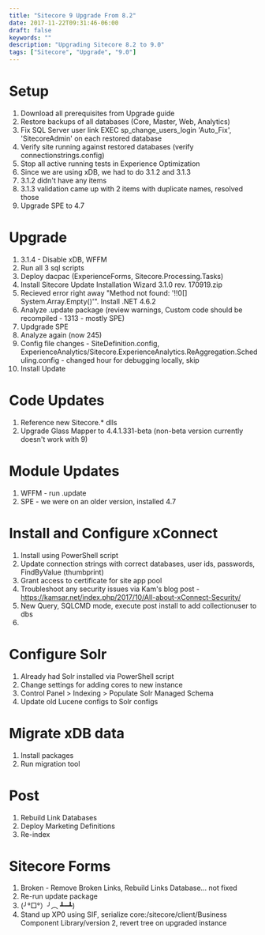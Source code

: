```yaml
---
title: "Sitecore 9 Upgrade From 8.2"
date: 2017-11-22T09:31:46-06:00
draft: false
keywords: ""
description: "Upgrading Sitecore 8.2 to 9.0"
tags: ["Sitecore", "Upgrade", "9.0"]
---
```


# Setup
1. Download all prerequisites from Upgrade guide
1. Restore backups of all databases (Core, Master, Web, Analytics)
1. Fix SQL Server user link EXEC sp_change_users_login 'Auto_Fix', 'SitecoreAdmin' on each restored database
1. Verify site running against restored databases (verify connectionstrings.config)
1. Stop all active running tests in Experience Optimization
1. Since we are using xDB, we had to do 3.1.2 and 3.1.3
1. 3.1.2 didn't have any items
1. 3.1.3 validation came up with 2 items with duplicate names, resolved those
1. Upgrade SPE to 4.7

# Upgrade
1. 3.1.4 - Disable xDB, WFFM
1. Run all 3 sql scripts
1. Deploy dacpac (ExperienceForms, Sitecore.Processing.Tasks)
1. Install Sitecore Update Installation Wizard 3.1.0 rev. 170919.zip
1. Recieved error right away "Method not found: '!!0[] System.Array.Empty()'". Install .NET 4.6.2
1. Analyze .update package (review warnings, Custom code should be recompiled - 1313 - mostly SPE)
1. Updgrade SPE
1. Analyze again (now 245)
1. Config file changes - SiteDefinition.config, ExperienceAnalytics/Sitecore.ExperienceAnalytics.ReAggregation.Scheduling.config - changed hour for debugging locally, skip
1. Install Update

# Code Updates
1. Reference new Sitecore.* dlls
1. Upgrade Glass Mapper to 4.4.1.331-beta (non-beta version currently doesn't work with 9)

# Module Updates
1. WFFM - run .update
1. SPE - we were on an older version, installed 4.7

# Install and Configure xConnect
1. Install using PowerShell script
1. Update connection strings with correct databases, user ids, passwords, FindByValue (thumbprint)
1. Grant access to certificate for site app pool
1. Troubleshoot any security issues via Kam's blog post - https://kamsar.net/index.php/2017/10/All-about-xConnect-Security/
1. New Query, SQLCMD mode, execute post install to add collectionuser to dbs
1. 

# Configure Solr
1. Already had Solr installed via PowerShell script
1. Change settings for adding cores to new instance
1. Control Panel > Indexing > Populate Solr Managed Schema
1. Update old Lucene configs to Solr configs

# Migrate xDB data
1. Install packages
1. Run migration tool

# Post
1. Rebuild Link Databases
1. Deploy Marketing Definitions
1. Re-index

# Sitecore Forms
1. Broken - Remove Broken Links, Rebuild Links Database... not fixed
1. Re-run update package
1. (╯°□°）╯︵ ┻━┻)
1. Stand up XP0 using SIF, serialize core:/sitecore/client/Business Component Library/version 2, revert tree on upgraded instance

